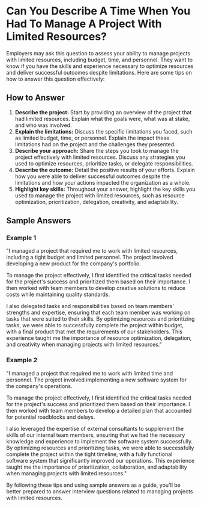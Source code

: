 Can You Describe A Time When You Had To Manage A Project With Limited Resources?
=====================================================================================================

Employers may ask this question to assess your ability to manage projects with limited resources, including budget, time, and personnel. They want to know if you have the skills and experience necessary to optimize resources and deliver successful outcomes despite limitations. Here are some tips on how to answer this question effectively:

How to Answer
-------------

1. **Describe the project:** Start by providing an overview of the project that had limited resources. Explain what the goals were, what was at stake, and who was involved.
2. **Explain the limitations:** Discuss the specific limitations you faced, such as limited budget, time, or personnel. Explain the impact these limitations had on the project and the challenges they presented.
3. **Describe your approach:** Share the steps you took to manage the project effectively with limited resources. Discuss any strategies you used to optimize resources, prioritize tasks, or delegate responsibilities.
4. **Describe the outcome:** Detail the positive results of your efforts. Explain how you were able to deliver successful outcomes despite the limitations and how your actions impacted the organization as a whole.
5. **Highlight key skills:** Throughout your answer, highlight the key skills you used to manage the project with limited resources, such as resource optimization, prioritization, delegation, creativity, and adaptability.

Sample Answers
--------------

### Example 1

"I managed a project that required me to work with limited resources, including a tight budget and limited personnel. The project involved developing a new product for the company's portfolio.

To manage the project effectively, I first identified the critical tasks needed for the project's success and prioritized them based on their importance. I then worked with team members to develop creative solutions to reduce costs while maintaining quality standards.

I also delegated tasks and responsibilities based on team members' strengths and expertise, ensuring that each team member was working on tasks that were suited to their skills. By optimizing resources and prioritizing tasks, we were able to successfully complete the project within budget, with a final product that met the requirements of our stakeholders. This experience taught me the importance of resource optimization, delegation, and creativity when managing projects with limited resources."

### Example 2

"I managed a project that required me to work with limited time and personnel. The project involved implementing a new software system for the company's operations.

To manage the project effectively, I first identified the critical tasks needed for the project's success and prioritized them based on their importance. I then worked with team members to develop a detailed plan that accounted for potential roadblocks and delays.

I also leveraged the expertise of external consultants to supplement the skills of our internal team members, ensuring that we had the necessary knowledge and experience to implement the software system successfully. By optimizing resources and prioritizing tasks, we were able to successfully complete the project within the tight timeline, with a fully functional software system that significantly improved our operations. This experience taught me the importance of prioritization, collaboration, and adaptability when managing projects with limited resources."

By following these tips and using sample answers as a guide, you'll be better prepared to answer interview questions related to managing projects with limited resources.
